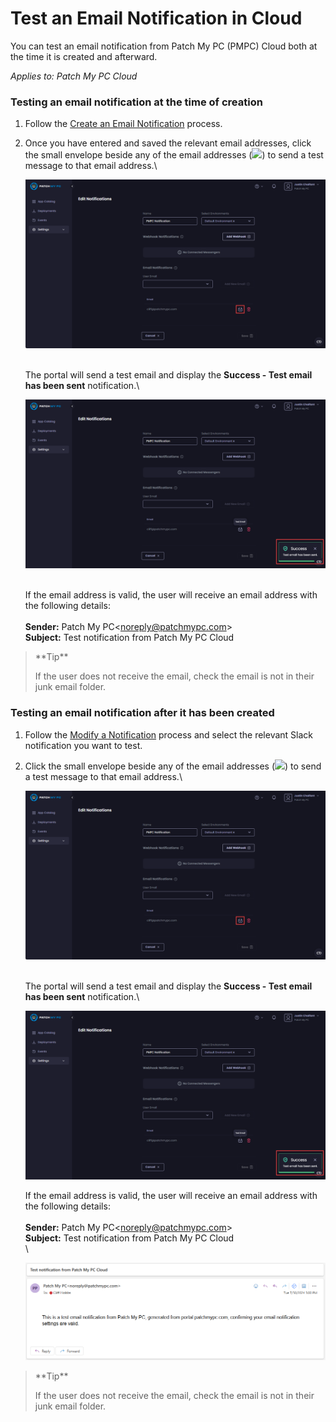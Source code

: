 # Test an Email Notification in Cloud

You can test an email notification from Patch My PC (PMPC) Cloud both at the time it is created and afterward.

_Applies to: Patch My PC Cloud_

### Testing an email notification at the time of creation

1. Follow the [Create an Email Notification](../create-a-cloud-email-notification.md) process.
2.  Once you have entered and saved the relevant email addresses, click the small envelope beside any of the email addresses (![](/_images/image-(1900).png%3E)) to send a test message to that email address.\\

    ![Clicking the small envelope beside any of the email addresses to send them a test message](/_images/image-(1922).png)

    \
    The portal will send a test email and display the **Success - Test email has been sent** notification.\\

    !["Success - Test email has been sent" notification](/_images/image-(1923).png)

    \
    If the email address is valid, the user will receive an email address with the following details:\
    \
    **Sender:** Patch My PC\<noreply@patchmypc.com>\
    **Subject:** Test notification from Patch My PC Cloud

> \*\*Tip\*\*
>
> If the user does not receive the email, check the email is not in their junk email folder.

### Testing an email notification after it has been created

1. Follow the [Modify a Notification](../modify-a-cloud-notification.md) process and select the relevant Slack notification you want to test.
2.  Click the small envelope beside any of the email addresses (![](/_images/image-(1900).png%3E)) to send a test message to that email address.\\

    ![Clicking the small envelope beside any of the email addresses to send them a test message](/_images/image-(1922).png)

    \
    The portal will send a test email and display the **Success - Test email has been sent** notification.\\

    !["Success - Test email has been sent" notification](/_images/image-(1923).png)

    If the email address is valid, the user will receive an email address with the following details:\
    \
    **Sender:** Patch My PC\<noreply@patchmypc.com>\
    **Subject:** Test notification from Patch My PC Cloud\
    \\

    ![Test email showing email notifications are working](/_images/image-(1893).png)

> \*\*Tip\*\*
>
> If the user does not receive the email, check the email is not in their junk email folder.